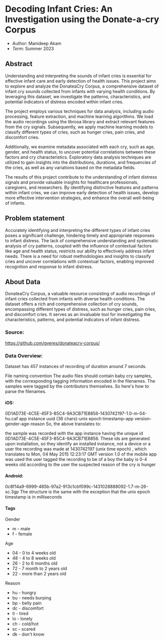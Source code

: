 # Decoding Infant Cries: An Investigation using the Donate-a-cry Corpus

- *Author:* Manideep Akam
- *Term:* Summer 2023

## Abstract
Understanding and interpreting the sounds of infant cries is essential for effective infant care and early detection of health issues. This project aims to explore and analyze the DonateaCry Corpus, a comprehensive dataset of infant cry sounds collected from infants with varying health conditions. By leveraging this dataset, we investigate the patterns, characteristics, and potential indicators of distress encoded within infant cries.

The project employs various techniques for data analysis, including audio processing, feature extraction, and machine learning algorithms. We load the audio recordings using the librosa library and extract relevant features from the cry signals. Subsequently, we apply machine learning models to classify different types of cries, such as hunger cries, pain cries, and discomfort cries.

Additionally, we examine metadata associated with each cry, such as age, gender, and health status, to uncover potential correlations between these factors and cry characteristics. Exploratory data analysis techniques are utilized to gain insights into the distributions, durations, and frequencies of the cries, as well as any variations based on the metadata fields.

The results of this project contribute to the understanding of infant distress signals and provide valuable insights for healthcare professionals, caregivers, and researchers. By identifying distinctive features and patterns within infant cries, we can improve early detection of health issues, develop more effective intervention strategies, and enhance the overall well-being of infants.

## Problem statement
Accurately identifying and interpreting the different types of infant cries poses a significant challenge, hindering timely and appropriate responses to infant distress. The lack of comprehensive understanding and systematic analysis of cry patterns, coupled with the influence of contextual factors like age and health status, restricts our ability to effectively address infant needs. There is a need for robust methodologies and insights to classify cries and uncover correlations with contextual factors, enabling improved recognition and response to infant distress.

## About Data
DonateaCry Corpus, a valuable resource consisting of audio recordings of infant cries collected from infants with diverse health conditions. The dataset offers a rich and comprehensive collection of cry sounds, encompassing different types of distress, such as hunger cries, pain cries, and discomfort cries. It serves as an invaluable tool for investigating the characteristics, patterns, and potential indicators of infant distress.

### Source: 
https://github.com/gveres/donateacry-corpus/

### Data Overview:
Dataset has 457 instances of recording of duration around 7 seconds. 

File naming convention
The audio files should contain baby cry samples, with the corresponding tagging information encoded in the filenames. The samples were tagged by the contributors themselves. So here's how to parse the filenames.

#### iOS:
0D1AD73E-4C5E-45F3-85C4-9A3CB71E8856-1430742197-1.0-m-04-hu.caf
app instance uuid (36 chars)-unix epoch timestamp-app version-gender-age-reason
So, the above translates to:

the sample was recorded with the app instance having the unique id 0D1AD73E-4C5E-45F3-85C4-9A3CB71E8856. These ids are generated upon installation, so they identify an installed instance, not a device or a user
the recording was made at 1430742197 (unix time epoch) , which translates to Mon, 04 May 2015 12:23:17 GMT
version 1.0 of the mobile app was used
the user tagged the recording to be of a boy
the baby is 0-4 weeks old according to the user
the suspected reason of the cry is hunger
#### Android:
0c8f14a9-6999-485b-97a2-913c1cbf099c-1431028888092-1.7-m-26-sc.3gp
The structure is the same with the exception that the unix epoch timestamp is in milliseconds
#### Tags
Gender
- m - male
- f - female

Age
- 04 - 0 to 4 weeks old
- 48 - 4 to 8 weeks old
- 26 - 2 to 6 months old
- 72 - 7 month to 2 years old
- 22 - more than 2 years old

Reason
- hu - hungry
- bu - needs burping
- bp - belly pain
- dc - discomfort
- ti - tired
- lo - lonely
- ch - cold/hot
- sc - scared
- dk - don't know
